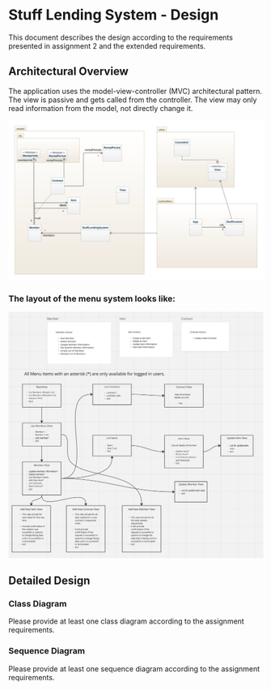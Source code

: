 # Stuff Lending System - Design
This document describes the design according to the requirements presented in assignment 2 and the extended requirements.

## Architectural Overview
The application uses the model-view-controller (MVC) architectural pattern. The view is passive and gets called from the controller. The view may only read information from the model, not directly change it.

![class diagram](img/class-diagrams/StuffLendingClassDiagramV1.jpeg)

### The layout of the menu system looks like:

![Menu layout flow](img/Menu%20Layout.JPG)

## Detailed Design
### Class Diagram
Please provide at least one class diagram according to the assignment requirements.

### Sequence Diagram
Please provide at least one sequence diagram according to the assignment requirements.